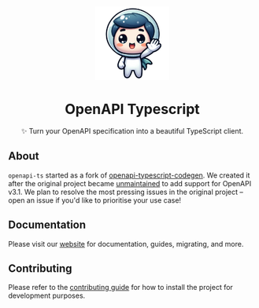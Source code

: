 <div align="center">
    <img width="150" height="150" src="./docs/public/logo.png" alt="Logo">
    <h1 align="center"><b>OpenAPI Typescript</b></h1>
    <p align="center">✨ Turn your OpenAPI specification into a beautiful TypeScript client.</p>
</div>

## About

`openapi-ts` started as a fork of [openapi-typescript-codegen](https://github.com/ferdikoomen/openapi-typescript-codegen). We created it after the original project became [unmaintained](https://github.com/ferdikoomen/openapi-typescript-codegen/issues/1276#issuecomment-1302392146) to add support for OpenAPI v3.1. We plan to resolve the most pressing issues in the original project – open an issue if you'd like to prioritise your use case!

## Documentation

Please visit our [website](https://heyapi.vercel.app/) for documentation, guides, migrating, and more.

## Contributing

Please refer to the [contributing guide](./CONTRIBUTING.md) for how to install the project for development purposes.
